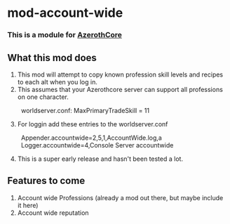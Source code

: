 # mod-account-wide

### This is a module for [AzerothCore](http://www.azerothcore.org)

## What this mod does

1. This mod will attempt to copy known profession skill levels and recipes to each alt when you log in.
2. This assumes that your Azerothcore server can support all professions on one character.
   
&nbsp;&nbsp;&nbsp;&nbsp;&nbsp;&nbsp;&nbsp;&nbsp;worldserver.conf: MaxPrimaryTradeSkill = 11

3. For loggin add these entries to the worldserver.conf

&nbsp;&nbsp;&nbsp;&nbsp;&nbsp;&nbsp;&nbsp;&nbsp;Appender.accountwide=2,5,1,AccountWide.log,a<br>
&nbsp;&nbsp;&nbsp;&nbsp;&nbsp;&nbsp;&nbsp;&nbsp;Logger.accountwide=4,Console Server accountwide

4. This is a super early release and hasn't been tested a lot.

## Features to come

1.  Account wide Professions (already a mod out there, but maybe include it here)
2.  Account wide reputation
